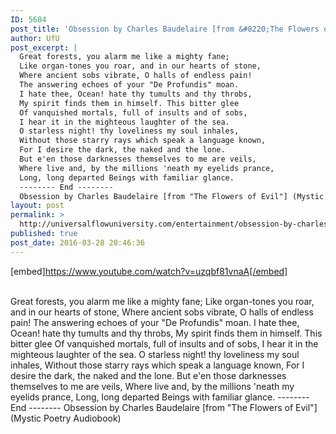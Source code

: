 ```yaml
---
ID: 5684
post_title: 'Obsession by Charles Baudelaire [from &#8220;The Flowers of Evil&#8221;] (Mystic Poetry Audiobook)'
author: UfU
post_excerpt: |
  Great forests, you alarm me like a mighty fane;
  Like organ-tones you roar, and in our hearts of stone,
  Where ancient sobs vibrate, O halls of endless pain!
  The answering echoes of your "De Profundis" moan.
  I hate thee, Ocean! hate thy tumults and thy throbs,
  My spirit finds them in himself. This bitter glee
  Of vanquished mortals, full of insults and of sobs,
  I hear it in the mighteous laughter of the sea.
  O starless night! thy loveliness my soul inhales,
  Without those starry rays which speak a language known,
  For I desire the dark, the naked and the lone.
  But e'en those darknesses themselves to me are veils,
  Where live and, by the millions 'neath my eyelids prance,
  Long, long departed Beings with familiar glance.
  -------- End --------
  Obsession by Charles Baudelaire [from "The Flowers of Evil"] (Mystic Poetry Audiobook)
layout: post
permalink: >
  http://universalflowuniversity.com/entertainment/obsession-by-charles-baudelaire-from-the-flowers-of-evil-mystic-poetry-audiobook/
published: true
post_date: 2016-03-28 20:46:36
---
```

[embed]https://www.youtube.com/watch?v=uzqbf81vnaA[/embed]</br></br>
<p>Great forests, you alarm me like a mighty fane;
Like organ-tones you roar, and in our hearts of stone, 
Where ancient sobs vibrate, O halls of endless pain! 
The answering echoes of your "De Profundis" moan. 
I hate thee, Ocean! hate thy tumults and thy throbs, 
My spirit finds them in himself. This bitter glee 
Of vanquished mortals, full of insults and of sobs, 
I hear it in the mighteous laughter of the sea. 
O starless night! thy loveliness my soul inhales, 
Without those starry rays which speak a language known, 
For I desire the dark, the naked and the lone. 
But e'en those darknesses themselves to me are veils, 
Where live and, by the millions 'neath my eyelids prance, 
Long, long departed Beings with familiar glance. 
-------- End --------
Obsession by Charles Baudelaire [from "The Flowers of Evil"] (Mystic Poetry Audiobook)</p>